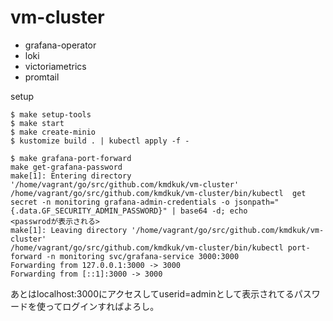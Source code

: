 # vm-cluster

- grafana-operator
- loki
- victoriametrics
- promtail

setup

```console
$ make setup-tools
$ make start
$ make create-minio
$ kustomize build . | kubectl apply -f -
```

```
$ make grafana-port-forward
make get-grafana-password
make[1]: Entering directory '/home/vagrant/go/src/github.com/kmdkuk/vm-cluster'
/home/vagrant/go/src/github.com/kmdkuk/vm-cluster/bin/kubectl  get secret -n monitoring grafana-admin-credentials -o jsonpath="{.data.GF_SECURITY_ADMIN_PASSWORD}" | base64 -d; echo
<passwrodが表示される>
make[1]: Leaving directory '/home/vagrant/go/src/github.com/kmdkuk/vm-cluster'
/home/vagrant/go/src/github.com/kmdkuk/vm-cluster/bin/kubectl port-forward -n monitoring svc/grafana-service 3000:3000
Forwarding from 127.0.0.1:3000 -> 3000
Forwarding from [::1]:3000 -> 3000
```

あとはlocalhost:3000にアクセスしてuserid=adminとして表示されてるパスワードを使ってログインすればよろし。
